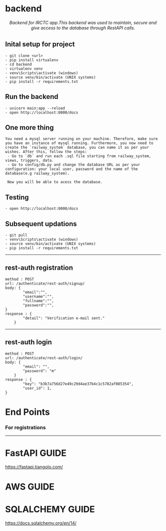 # backend
<h6 align="center" >
    Backend for IRCTC app.This backend was used to maintain, secure and give access to the database through RestAPI calls.
</h1>

## Inital setup for project 
    - git clone <url>
    - pip install virtualenv
    - cd backend
    - virtualenv venv
    - venv\Scripts\activate (windows)
    - source venv/bin/activate (UNIX systems)
    - pip install -r requirements.txt

## Run the backend
    - uvicorn main:app --reload
    - open http://localhost:8000/docs
## One more thing
    You need a mysql server running on your machine. Therefore, make sure you have an instance of mysql running. Furthermore, you now need to create the `railway_system` database, you can name it as per your wishes. After this, follow the steps:
     - Go to `db` and run each .sql file starting from railway_system, views, triggers, data. 
     - Go to config/db.py and change the database URL as per your configuration: your local user, password and the name of the database(e.g railway_system).
     
     Now you will be able to acess the database.
## Testing
    - open http://localhost:8000/docs
    
## Subsequent updations
    - git pull
    - venv\Scripts\activate (windows)
    - source venv/bin/activate (UNIX systems)
    - pip install -r requirements.txt

___
## rest-auth registration 
    method : POST
    url: /authenticate/rest-auth/signup/
    body: {
            "email":"",
            "username":"",
            "fullname":"",
            "password":"",
    }
    response : {
            "detail": "Verification e-mail sent."
        }
___
## rest-auth login 
    method : POST
    url: /authenticate/rest-auth/login/
    body: {
            "email": "",
            "password": "m"
        }
    response : {
            "key": "b3b7a756d27e49c29d4ae37b4c1c5782af085354",
            "user_id": 1,
    }


# End Points

### For registrations

___



# FastAPI GUIDE
https://fastapi.tiangolo.com/
# AWS GUIDE

# SQLALCHEMY GUIDE

https://docs.sqlalchemy.org/en/14/
